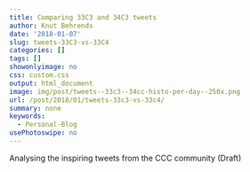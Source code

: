 ```yaml
---
title: Comparing 33C3 and 34C3 tweets
author: Knut Behrends
date: '2018-01-07'
slug: tweets-33C3-vs-33C4
categories: []
tags: []
showonlyimage: no
css: custom.css
output: html_document
image: img/post/tweets--33c3--34cc-histo-per-day--250x.png
url: /post/2018/01/tweets-33c3-vs-33c4/
summary: none
keywords:
  - Personal-Blog
usePhotoswipe: no
---
```


Analysing the inspiring tweets from the CCC community (Draft)